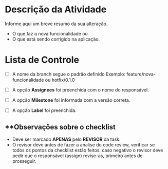 <!-- As informações abaixo são obrigatórias. -->
# Descrição da Atividade
Informe aqui um breve resumo da sua alteração.
- O que faz a nova funcionalidade ou 
- O que está sendo corrigido na aplicação.


# Lista de Controle
- [ ] A nome da branch segue o padrão definido Exemplo: feature/nova-funcionalidade ou hotfix/0.1.0
- [ ] A opção **Assignees** foi preenchida com o nome do responsável.
- [ ] A opção **Milestone** foi informada com a versão correta.
- [ ] A opção **Label** foi preenchida.


## **Observações sobre o checklist
- Deve ser marcado **APENAS** pelo **REVISOR** da task.
- O revisor deve antes de fazer a analise do code review, verificar se todos os pontos da checklist estão feitos. caso negativo o revisor deve pedir que o responsável (assign) revise-as, primeiro antes de prosseguir.
